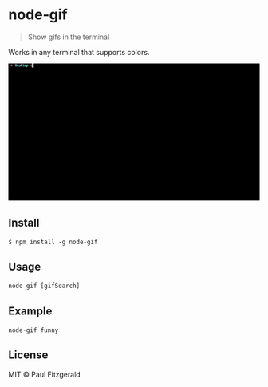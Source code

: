 # node-gif

> Show gifs in the terminal

Works in any terminal that supports colors.

<img src="example.gif">

## Install

```
$ npm install -g node-gif
```

## Usage

```js
node-gif [gifSearch]
```

## Example

```js
node-gif funny
```

## License

MIT © Paul Fitzgerald
